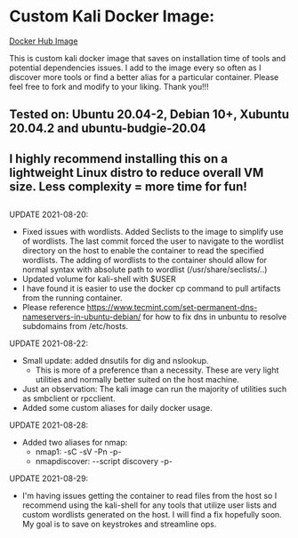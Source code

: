 # Custom Kali Docker Image:

[Docker Hub Image](https://hub.docker.com/repository/docker/fonalex45/project-repo-1)

This is custom kali docker image that saves on installation time of tools and potential dependencies issues. I add to the image every so often as I discover more tools or find a better alias for a particular container. Please feel free to fork and modify to your liking. Thank you!!! 

## Tested on: Ubuntu 20.04-2, Debian 10+, Xubuntu 20.04.2 and ubuntu-budgie-20.04

## I highly recommend installing this on a lightweight Linux distro to reduce overall VM size. Less complexity = more time for fun! 

## 

UPDATE 2021-08-20: 

- Fixed issues with wordlists. Added Seclists to the image to simplify use of wordlists. The last commit forced the user to navigate to the wordlist directory on the host to enable the container to read the specified wordlists. The adding of wordlists to the container should allow for normal syntax with absolute path to wordlist (/usr/share/seclists/..)
- Updated volume for kali-shell with $USER
- I have found it is easier to use the docker cp command to pull artifacts from the running container. 
- Please reference https://www.tecmint.com/set-permanent-dns-nameservers-in-ubuntu-debian/ for how to fix dns in unbuntu to resolve subdomains from /etc/hosts. 


UPDATE 2021-08-22:
- Small update: added dnsutils for dig and nslookup. 
  - This is more of a preference than a necessity. These are very light utilities and normally better suited on the host machine.
- Just an observation: The kali image can run the majority of utilities such as smbclient or rpcclient. 
- Added some custom aliases for daily docker usage. 

UPDATE 2021-08-28:
- Added two aliases for nmap:
  - nmap1: -sC -sV -Pn -p- 
  - nmapdiscover: --script discovery -p-
  

UPDATE 2021-08-29:
- I'm having issues getting the container to read files from the host so I recommend using the kali-shell for any tools that utilize user lists and custom wordlists generated on     the host. I will find a fix hopefully soon. My goal is to save on keystrokes and streamline ops.
